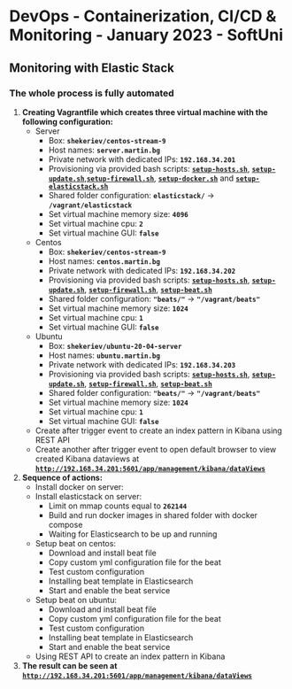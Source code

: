# DevOps - Containerization, CI/CD &amp; Monitoring - January 2023 - SoftUni

## Monitoring with Elastic Stack

### The whole process is fully automated

1. **Creating Vagrantfile which creates three virtual machine with the following configuration:**
    - Server
      - Box: **`shekeriev/centos-stream-9`**
      - Host names: **`server.martin.bg`**
      - Private network with dedicated IPs: **`192.168.34.201`**
      - Provisioning via provided bash scripts: [**`setup-hosts.sh`**](setup-hosts.sh), [**`setup-update.sh`**](setup-update.sh),[**`setup-firewall.sh`**](setup-firewall.sh), [**`setup-docker.sh`**](setup-docker.sh) and [**`setup-elasticstack.sh`**](setup-elasticstack.sh)
      - Shared folder configuration: **`elasticstack/`** -> **`/vagrant/elasticstack`**
      - Set virtual machine memory size: **`4096`**
      - Set virtual machine cpu: **`2`**
      - Set virtual machine GUI: **`false`**
    - Centos
      - Box: **`shekeriev/centos-stream-9`**
      - Host names: **`centos.martin.bg`**
      - Private network with dedicated IPs: **`192.168.34.202`**
      - Provisioning via provided bash scripts: [**`setup-hosts.sh`**](setup-hosts.sh), [**`setup-update.sh`**](setup-update.sh),  [**`setup-firewall.sh`**](setup-firewall.sh), [**`setup-beat.sh`**](setup-beat.sh)
      - Shared folder configuration: **`"beats/"`** -> **`"/vagrant/beats"`**
      - Set virtual machine memory size: **`1024`**
      - Set virtual machine cpu: **`1`**
      - Set virtual machine GUI: **`false`**
    - Ubuntu
      - Box: **`shekeriev/ubuntu-20-04-server`**
      - Host names: **`ubuntu.martin.bg`**
      - Private network with dedicated IPs: **`192.168.34.203`**
      - Provisioning via provided bash scripts: [**`setup-hosts.sh`**](setup-hosts.sh), [**`setup-update.sh`**](setup-update.sh),  [**`setup-firewall.sh`**](setup-firewall.sh), [**`setup-beat.sh`**](setup-beat.sh)
      - Shared folder configuration: **`"beats/"`** -> **`"/vagrant/beats"`**
      - Set virtual machine memory size: **`1024`**
      - Set virtual machine cpu: **`1`**
      - Set virtual machine GUI: **`false`**
    - Create after trigger event to create an index pattern in Kibana using REST API
    - Create another after trigger event to open default browser to view created Kibana dataviews at [**`http://192.168.34.201:5601/app/management/kibana/dataViews`**](http://192.168.34.201:5601/app/management/kibana/dataViews)
2. **Sequence of actions:**
    - Install docker on server:
    - Install elasticstack on server:
        - Limit on mmap counts equal to **`262144`**
        - Build and run docker images in shared folder with docker compose
        - Waiting for Elasticsearch to be up and running
    - Setup beat on centos:
        - Download and install beat file
        - Copy custom yml configuration file for the beat
        - Test custom configuration
        - Installing beat template in Elasticsearch
        - Start and enable the beat service
    - Setup beat on ubuntu:
        - Download and install beat file
        - Copy custom yml configuration file for the beat
        - Test custom configuration
        - Installing beat template in Elasticsearch
        - Start and enable the beat service
    - Using REST API to create an index pattern in Kibana
3. **The result can be seen at [**`http://192.168.34.201:5601/app/management/kibana/dataViews`**](http://192.168.34.201:5601/app/management/kibana/dataViews)**
